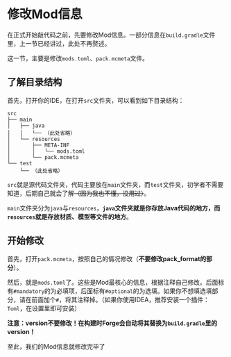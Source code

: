 # 修改Mod信息

在正式开始敲代码之前，先要修改Mod信息。一部分信息在`build.gradle`文件里，上一节已经讲过，此处不再赘述。

这一节，主要是修改`mods.toml`、`pack.mcmeta`文件。

## 了解目录结构

首先，打开你的IDE，在打开`src`文件夹，可以看到如下目录结构：

```
src
├── main
│   ├── java
│   │   └── （此处省略）
│   └── resources
│       ├── META-INF
│       │   └── mods.toml
│       └── pack.mcmeta
└── test
    └── （此处省略）
```

`src`就是源代码文件夹，代码主要放在`main`文件夹，而`test`文件夹，初学者不需要知道，后期自己就会了解~~（因为我也不懂，没用过）~~。

`main`文件夹分为`java`与`resources`，**`java`文件夹就是你存放Java代码的地方，而`resources`就是存放材质、模型等文件的地方**。

## 开始修改

首先，打开`pack.mcmeta`，按照自己的情况修改（**不要修改pack_format的部分**）。

然后，就是`mods.toml`了。这些是Mod最核心的信息，根据注释自己修改。后面标有`#mandatory`的为必填项，后面标有`#optional`的为选填。如果你不想填选填部分，请在前面加个`#`，将其注释掉。（如果你使用IDEA，推荐安装一个插件：`Toml`，在设置里即可安装）

**注意：version不要修改！在构建时Forge会自动将其替换为`build.gradle`里的version！**

至此，我们的Mod信息就修改完毕了